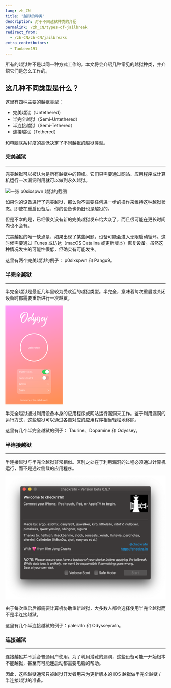 ```yaml
---
lang: zh_CN
title: "越狱的种类"
description: 对于不同越狱种类的介绍
permalink: /zh_CN/types-of-jailbreak
redirect_from:
  - /zh-CN/zh-CN/jailbreaks
extra_contributors:
  - Tanbeer191
---
```


所有的越狱并不是以同一种方式工作的。本文将会介绍几种常见的越狱种类，并介绍它们是怎么工作的。

## 这几种不同类型是什么？

这里有四种主要的越狱类型：

- 完美越狱（Untethered）
- 半完全越狱（Semi-Untethered）
- 半连接越狱（Semi-Tethered）
- 连接越狱（Tethered）

和电脑联系程度的高低决定了不同越狱的越狱类型。

### 完美越狱
---

完美越狱可以被认为是所有越狱中的顶峰。它们只需要通过网站、应用程序或计算机运行一次漏洞利用就可以做到永久越狱。

![一张 p0sixspwn 越狱的截图](/assets/images/p0sixspwn.png)

如果你的设备进行了完美越狱，那么你不需要任何进一步的操作来维持这种越狱状态。即使在重启设备后，你的设备也仍旧也是越狱的。

但是不幸的是，已经很久没有新的完美越狱发布给大众了，而且很可能在更长时间内也不会有。

完美越狱的唯一缺点是，如果出现了某些问题，设备可能会进入无限启动循环。这时候需要通过 iTunes 或访达（macOS Catalina 或更新版本）恢复设备。虽然这种情况发生的可能性很低，但确实有可能发生。

这里有两个完美越狱的例子： <router-link to="/installing-p0sixspwn">p0sixspwn</router-link> 和 Pangu9。

### 半完全越狱
---

半完全越狱是最近几年里较为受欢迎的越狱类型。半完全，意味着每次重启或关闭设备时都需要重新进行一次越狱。

<img src="/assets/images/odysseymain.png" width="180" alt="一张 Odyssey 越狱的截图" class="align-right"/>

半完全越狱通过利用设备本身的应用程序或网站运行漏洞来工作。鉴于利用漏洞的运行方式，这些越狱可以通过各自对应的应用程序相当轻松地移除。

这里有几个半完全越狱的例子： <router-link to="/installing-taurine">Taurine</router-link>、<router-link to="/installing-dopamine">Dopamine</router-link> 和 <router-link to="/installing-odyssey">Odyssey</router-link>。

### 半连接越狱
---

半连接越狱与半完全越狱非常相似。区别之处在于利用漏洞的过程必须通过计算机运行，而不是通过侧载的应用程序。

![一张 checkra1n 越狱的截图](/assets/images/checkra1n.png)

由于每次重启后都需要计算机协助重新越狱，大多数人都会选择使用半完全越狱而不是半连接越狱。

这里有几个半连接越狱的例子：<router-link to="/installing-palera1n">palera1n</router-link> 和 <router-link to="/installing-odysseyra1n">Odysseyra1n</router-link>。

### 连接越狱
---

连接越狱并不适合普通用户使用。为了利用潜藏的漏洞，这些设备可能一开始根本不能越狱，甚至有可能连启动都需要电脑的帮助。

因此，这些越狱通常只被越狱开发者用来为更新版本的 iOS 越狱做半完全越狱 / 半连接越狱的准备。
